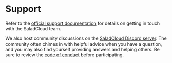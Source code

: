 # Support

Refer to the [official support documentation][support] for details on getting in touch with the SaladCloud team.

We also host community discussions on the [SaladCloud Discord server][discord]. The community often chimes in with
helpful advice when you have a question, and you may also find yourself providing answers and helping others. Be sure to
review the [code of conduct][code-of-conduct-page] before participating.

[code-of-conduct-page]: ./CODE_OF_CONDUCT.md
[discord]: https://discord.gg/ApSm4Kn7Aq
[support]: https://docs.salad.com/support
